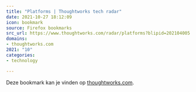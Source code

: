 ```yaml
---
title: "Platforms | Thoughtworks tech radar"
date: 2021-10-27 18:12:09
icon: bookmark
source: Firefox bookmarks
src_url: https://www.thoughtworks.com/radar/platforms?blipid=202104005
domains:
- thoughtworks.com
2021: "10"
categories:
- technology

---
```

Deze bookmark kan je vinden op [thoughtworks.com](https://www.thoughtworks.com/radar/platforms?blipid=202104005).
